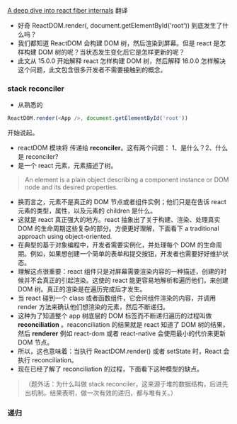 [A deep dive into react fiber internals](https://blog.logrocket.com/deep-dive-into-react-fiber-internals/) 翻译
- 好奇 ReactDOM.render(<App />, document.getElementById('root')) 到底发生了什么吗？
- 我们都知道 ReactDOM 会构建 DOM 树，然后渲染到屏幕。但是 react 是怎样构建 DOM 树的呢？当状态发生变化后它是怎样更新的呢？
- 此文从 15.0.0 开始解释 react 怎样构建 DOM 树，然后解释 16.0.0 怎样解决这个问题，此文包含很多开发者不需要接触到的概念。
### stack reconciler
- 从熟悉的
```javascript
ReactDOM.render(<App />, document.getElementById('root'))
```
开始说起。
- reactDOM 模块将 <App /> 传递给 __reconciler__。这有两个问题：
1、<App />是什么？2、什么是 reconciler?
- <App /> 是一个 react 元素，元素描述了树。
> An element is a plain object describing a component instance or DOM node and its desired properties.
- 换而言之，元素不是真正的 DOM 节点或者组件实例；他们只是在告诉 react 元素的类型，属性，以及元素的 children 是什么。
- 这就是 react 真正强大的地方。react 抽象出了关于构建、渲染、处理真实 DOM 的生命周期这些复杂的部分。方便更好理解，下面看下 a traditional approach using object-oriented.
- 在典型的基于对象编程中，开发者需要实例化，并处理每个 DOM 的生命周期。例如，如果想创建一个简单的表单和提交按钮，开发者也需要好好维护状态。
- 理解这点很重要：react 组件只是对屏幕需要渲染内容的一种描述，创建的时候并不会真正的引起渲染。这使的 react 能更容易地解析和遍历他们，来创建 DOM 树。真正的渲染是在遍历完成后才发生。
- 当 react 碰到一个 class 或者函数组件，它会问组件渲染的内容，并调用 render 方法来确认他们想渲染的元素，然后不断递归。
- 这种为了知道整个 app 树底层的 DOM 标签而不断递归遍历的过程叫做 __reconciliation__ 。reaconciliation 的结果就是 react 知道了 DOM 树的结果，然后 __renderer__ 例如 react-dom 或者 react-native 会使用最小的代价来更新 DOM 节点。
- 所以，这也意味着：当执行 ReactDOM.render() 或者 setState 时，React 会执行 reconciliation。
- 现在已经了解了 reconciliation 的过程，下面看下这种模型的缺点。
>（题外话：为什么叫做 stack reconciler，这来源于堆的数据结构，后进先出机制。结果表明，做一次有效的递归，都与堆有关。）
### 递归

